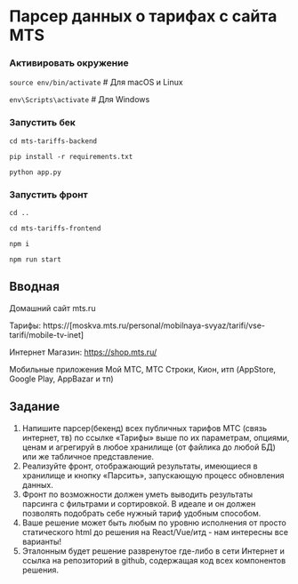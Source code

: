 # Парсер данных о тарифах с сайта MTS

### Активировать окружение

`source env/bin/activate`  # Для macOS и Linux

`env\Scripts\activate`  # Для Windows

### Запустить бек

`cd mts-tariffs-backend`

`pip install -r requirements.txt`

`python app.py`

### Запустить фронт

`cd ..`

`сd mts-tariffs-frontend`

`npm i`

`npm run start`

## Вводная

 Домашний сайт mts.ru

 Тарифы: https://[moskva.mts.ru/personal/mobilnaya-svyaz/tarifi/vse-tarifi/mobile-tv-inet]
 
 Интернет Магазин: https://shop.mts.ru/

 Мобильные приложения Мой МТС, МТС Строки, Кион, итп (AppStore, Google Play, AppBazar
и тп)

## Задание

1. Напишите парсер(бекенд) всех публичных тарифов МТС (связь интернет, тв) по ссылке
«Тарифы» выше по их параметрам, опциями, ценам и агрегируй в любое хранилище (от
файлика до любой БД) или же табличное представление.
2. Реализуйте фронт, отображающий результаты, имеющиеся в хранилище и кнопку
«Парсить», запускающую процесс обновления данных.
3. Фронт по возможности должен уметь выводить результаты парсинга с фильтрами и
сортировкой. В идеале и он должен позволять подобрать себе нужный тариф удобным
способом.
4. Ваше решение может быть любым по уровню исполнения от просто статического html до
решения на React/Vue/итд - нам интересны все варианты!
5. Эталонным будет решение развренутое где-либо в сети Интернет и ссылка на репозиторий
в github, содержащая код всех компонентов решения.
